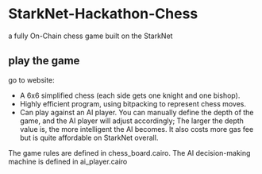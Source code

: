 # StarkNet-Hackathon-Chess

a fully On-Chain chess game built on the StarkNet

## play the game 
go to website: 

- A 6x6 simplified chess (each side gets one knight and one bishop).
- Highly efficient program, using bitpacking to represent chess moves. 
- Can play against an AI player. You can manually define the depth of the game, and the AI player will adjust accordingly; The larger the depth value is, the more intelligent the AI becomes. It also costs more gas fee but is quite affordable on StarkNet overall.  

The game rules are defined in chess_board.cairo. 
The AI decision-making machine is defined in ai_player.cairo

